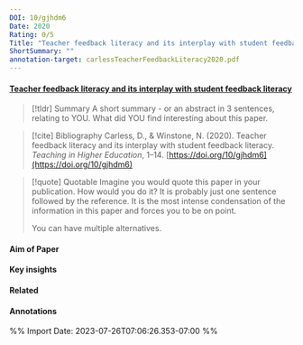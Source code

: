 ```yaml
---
DOI: 10/gjhdm6
Date: 2020
Rating: 0/5
Title: "Teacher feedback literacy and its interplay with student feedback literacy"
ShortSummary: ""
annotation-target: carlessTeacherFeedbackLiteracy2020.pdf
---
```



#### [Teacher feedback literacy and its interplay with student feedback literacy](carlessTeacherFeedbackLiteracy2020.pdf)




> [!tldr] Summary
> A short summary - or an abstract in 3 sentences, relating to YOU. What did YOU find interesting about this paper. 

> [!cite] Bibliography
>Carless, D., & Winstone, N. (2020). Teacher feedback literacy and its interplay with student feedback literacy. _Teaching in Higher Education_, 1–14. [https://doi.org/10/gjhdm6](https://doi.org/10/gjhdm6)

> [!quote] Quotable
> Imagine you would quote this paper in your publication. How would you do it? It is probably just one sentence followed by the reference. It is the most intense condensation of the information in this paper and forces you to be on point. 
> 
> You can have multiple alternatives. 


#### Aim of Paper


#### Key insights 


#### Related

#### Annotations





%% Import Date: 2023-07-26T07:06:26.353-07:00 %%
